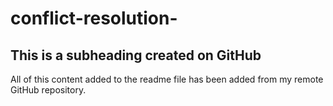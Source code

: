 # conflict-resolution-

## This is a subheading created on GitHub

All of this content added to the readme file has been added from my remote GitHub repository.
